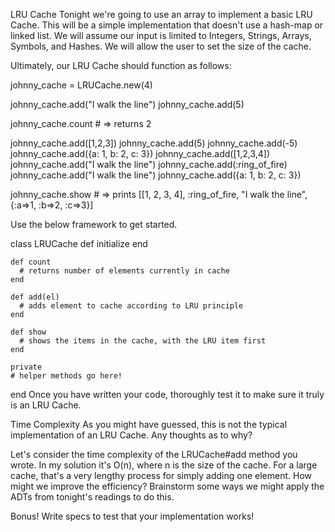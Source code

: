 LRU Cache
Tonight we're going to use an array to implement a basic LRU Cache. This will be a simple implementation that doesn't use a hash-map or linked list. We will assume our input is limited to Integers, Strings, Arrays, Symbols, and Hashes. We will allow the user to set the size of the cache.

Ultimately, our LRU Cache should function as follows:

  johnny_cache = LRUCache.new(4)

  johnny_cache.add("I walk the line")
  johnny_cache.add(5)

  johnny_cache.count # => returns 2

  johnny_cache.add([1,2,3])
  johnny_cache.add(5)
  johnny_cache.add(-5)
  johnny_cache.add({a: 1, b: 2, c: 3})
  johnny_cache.add([1,2,3,4])
  johnny_cache.add("I walk the line")
  johnny_cache.add(:ring_of_fire)
  johnny_cache.add("I walk the line")
  johnny_cache.add({a: 1, b: 2, c: 3})


  johnny_cache.show # => prints [[1, 2, 3, 4], :ring_of_fire, "I walk the line", {:a=>1, :b=>2, :c=>3}]

  
Use the below framework to get started.

  class LRUCache
    def initialize
    end

    def count
      # returns number of elements currently in cache
    end

    def add(el)
      # adds element to cache according to LRU principle
    end

    def show
      # shows the items in the cache, with the LRU item first
    end

    private
    # helper methods go here!

  end
Once you have written your code, thoroughly test it to make sure it truly is an LRU Cache.

Time Complexity
As you might have guessed, this is not the typical implementation of an LRU Cache. Any thoughts as to why?

Let's consider the time complexity of the LRUCache#add method you wrote. In my solution it's O(n), where n is the size of the cache. For a large cache, that's a very lengthy process for simply adding one element. How might we improve the efficiency? Brainstorm some ways we might apply the ADTs from tonight's readings to do this.

Bonus!
Write specs to test that your implementation works!